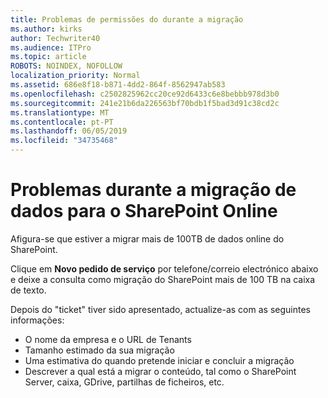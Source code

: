 ```yaml
---
title: Problemas de permissões do durante a migração
ms.author: kirks
author: Techwriter40
ms.audience: ITPro
ms.topic: article
ROBOTS: NOINDEX, NOFOLLOW
localization_priority: Normal
ms.assetid: 686e8f18-b871-4dd2-864f-8562947ab583
ms.openlocfilehash: c2502825962cc20ce92d6433c6e8bebbb978d3b0
ms.sourcegitcommit: 241e21b6da226563bf70bdb1f5bad3d91c38cd2c
ms.translationtype: MT
ms.contentlocale: pt-PT
ms.lasthandoff: 06/05/2019
ms.locfileid: "34735468"
---
```

# <a name="issues-while-migrating-data-to-sharepoint-online"></a>Problemas durante a migração de dados para o SharePoint Online

Afigura-se que estiver a migrar mais de 100TB de dados online do SharePoint.

Clique em **Novo pedido de serviço** por telefone/correio electrónico abaixo e deixe a consulta como migração do SharePoint mais de 100 TB na caixa de texto.

Depois do "ticket" tiver sido apresentado, actualize-as com as seguintes informações: 

- O nome da empresa e o URL de Tenants
- Tamanho estimado da sua migração
- Uma estimativa do quando pretende iniciar e concluir a migração
- Descrever a qual está a migrar o conteúdo, tal como o SharePoint Server, caixa, GDrive, partilhas de ficheiros, etc.


  

